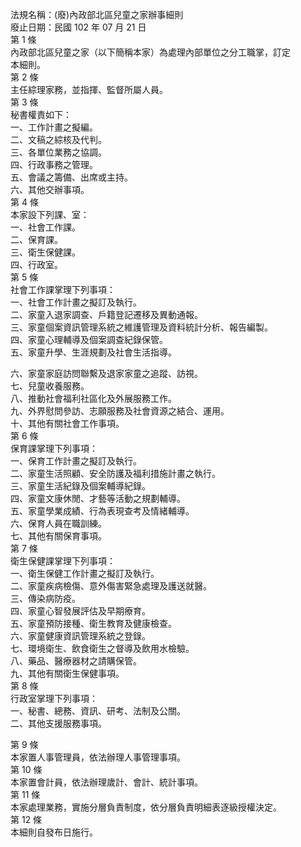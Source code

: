 法規名稱：(廢)內政部北區兒童之家辦事細則  
廢止日期：民國 102 年 07 月 21 日  
第 1 條  
內政部北區兒童之家（以下簡稱本家）為處理內部單位之分工職掌，訂定  
本細則。  
第 2 條  
主任綜理家務，並指揮、監督所屬人員。  
第 3 條  
秘書權責如下：  
一、工作計畫之擬編。  
二、文稿之綜核及代判。  
三、各單位業務之協調。  
四、行政事務之管理。  
五、會議之籌備、出席或主持。  
六、其他交辦事項。  
第 4 條  
本家設下列課、室：  
一、社會工作課。  
二、保育課。  
三、衛生保健課。  
四、行政室。  
第 5 條  
社會工作課掌理下列事項：  
一、社會工作計畫之擬訂及執行。  
二、家童入退家調查、戶籍登記遷移及異動通報。  
三、家童個案資訊管理系統之維護管理及資料統計分析、報告編製。  
四、家童心理輔導及個案調查紀錄保管。  
五、家童升學、生涯規劃及社會生活指導。  


六、家童家庭訪問聯繫及退家家童之追蹤、訪視。  
七、兒童收養服務。  
八、推動社會福利社區化及外展服務工作。  
九、外界慰問參訪、志願服務及社會資源之結合、運用。  
十、其他有關社會工作事項。  
第 6 條  
保育課掌理下列事項：  
一、保育工作計畫之擬訂及執行。  
二、家童生活照顧、安全防護及福利措施計畫之執行。  
三、家童生活紀錄及個案輔導紀錄。  
四、家童文康休閒、才藝等活動之規劃輔導。  
五、家童學業成績、行為表現查考及情緒輔導。  
六、保育人員在職訓練。  
七、其他有關保育事項。  
第 7 條  
衛生保健課掌理下列事項：  
一、衛生保健工作計畫之擬訂及執行。  
二、家童疾病檢傷、意外傷害緊急處理及護送就醫。  
三、傳染病防疫。  
四、家童心智發展評估及早期療育。  
五、家童預防接種、衛生教育及健康檢查。  
六、家童健康資訊管理系統之登錄。  
七、環境衛生、飲食衛生之督導及飲用水檢驗。  
八、藥品、醫療器材之請購保管。  
九、其他有關衛生保健事項。  
第 8 條  
行政室掌理下列事項：  
一、秘書、總務、資訊、研考、法制及公關。  
二、其他支援服務事項。  


第 9 條  
本家置人事管理員，依法辦理人事管理事項。  
第 10 條  
本家置會計員，依法辦理歲計、會計、統計事項。  
第 11 條  
本家處理業務，實施分層負責制度，依分層負責明細表逐級授權決定。  
第 12 條  
本細則自發布日施行。  


